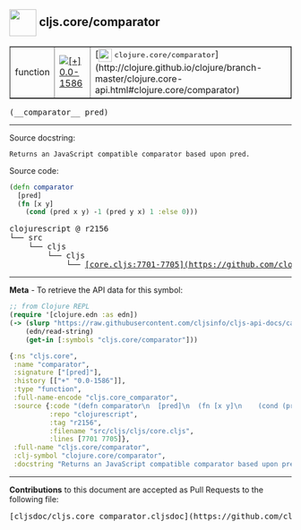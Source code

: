 ## <img width="48px" valign="middle" src="http://i.imgur.com/Hi20huC.png"> cljs.core/comparator

 <table border="1">
<tr>

<td>function</td>
<td><a href="https://github.com/cljsinfo/cljs-api-docs/tree/0.0-1586"><img valign="middle" alt="[+] 0.0-1586" src="https://img.shields.io/badge/+-0.0--1586-lightgrey.svg"></a> </td>
<td>
[<img height="24px" valign="middle" src="http://i.imgur.com/1GjPKvB.png"> <samp>clojure.core/comparator</samp>](http://clojure.github.io/clojure/branch-master/clojure.core-api.html#clojure.core/comparator)
</td>
</tr>
</table>

 <samp>
(__comparator__ pred)<br>
</samp>

---




Source docstring:

```
Returns an JavaScript compatible comparator based upon pred.
```

Source code:

```clj
(defn comparator
  [pred]
  (fn [x y]
    (cond (pred x y) -1 (pred y x) 1 :else 0)))
```

 <pre>
clojurescript @ r2156
└── src
    └── cljs
        └── cljs
            └── <ins>[core.cljs:7701-7705](https://github.com/clojure/clojurescript/blob/r2156/src/cljs/cljs/core.cljs#L7701-L7705)</ins>
</pre>


---

__Meta__ - To retrieve the API data for this symbol:

```clj
;; from Clojure REPL
(require '[clojure.edn :as edn])
(-> (slurp "https://raw.githubusercontent.com/cljsinfo/cljs-api-docs/catalog/cljs-api.edn")
    (edn/read-string)
    (get-in [:symbols "cljs.core/comparator"]))
```

```clj
{:ns "cljs.core",
 :name "comparator",
 :signature ["[pred]"],
 :history [["+" "0.0-1586"]],
 :type "function",
 :full-name-encode "cljs.core_comparator",
 :source {:code "(defn comparator\n  [pred]\n  (fn [x y]\n    (cond (pred x y) -1 (pred y x) 1 :else 0)))",
          :repo "clojurescript",
          :tag "r2156",
          :filename "src/cljs/cljs/core.cljs",
          :lines [7701 7705]},
 :full-name "cljs.core/comparator",
 :clj-symbol "clojure.core/comparator",
 :docstring "Returns an JavaScript compatible comparator based upon pred."}

```

---

__Contributions__ to this document are accepted as Pull Requests to the following file:

 <pre>
[cljsdoc/cljs.core_comparator.cljsdoc](https://github.com/cljsinfo/cljs-api-docs/blob/master/cljsdoc/cljs.core_comparator.cljsdoc)
</pre>


